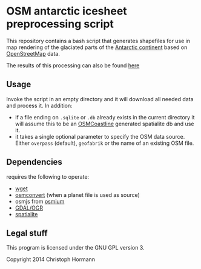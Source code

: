 
OSM antarctic icesheet preprocessing script
===========================================

This repository contains a bash script that generates shapefiles for use in map rendering
of the glaciated parts of the [Antarctic continent](http://en.wikipedia.org/wiki/Antarctica) based on [OpenStreetMap](http://www.openstreetmap.org/) data.

The results of this processing can also be found [here](http://www.imagico.de/map/icesheet_download_en.php)

Usage
-----

Invoke the script in an empty directory and it will download all needed data and process it.  In addition:

* if a file ending on `.sqlite` or `.db` already exists in the current directory it will assume this to be an [OSMCoastline](https://github.com/joto/osmcoastline) generated spatialite db and use it.
* it takes a single optional parameter to specify the OSM data source.  Either `overpass` (default), `geofabrik` or the name of an existing OSM file.

Dependencies
------------

requires the following to operate:

* [wget](http://www.gnu.org/software/wget/)
* [osmconvert](http://wiki.openstreetmap.org/wiki/Osmconvert) (when a planet file is used as source)
* osmjs from [osmium](https://github.com/joto/osmium)
* [GDAL/OGR](http://www.gdal.org/index.html)
* [spatialite](http://www.gaia-gis.it/gaia-sins/)


Legal stuff
-----------

This program is licensed under the GNU GPL version 3.

Copyright 2014 Christoph Hormann


